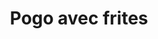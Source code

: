 ---
title: "Pogo avec frites"
description: ""
price_s: "7.50"
price_l: ""
price_lg: ""
weight: "2"
---
